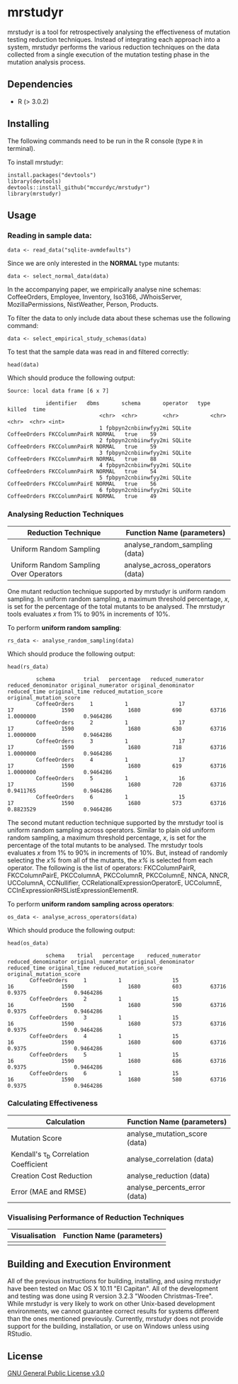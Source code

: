 # mrstudyr

mrstudyr is a tool for retrospectively analysing the effectiveness of
mutation testing reduction techniques. Instead of integrating each
approach into a system, mrstudyr performs the various reduction
techniques on the data collected from a single execution of the
mutation testing phase in the mutation analysis process.

## Dependencies
+ R (> 3.0.2)

## Installing
The following commands need to be run in the R console (type `R` in terminal).

To install mrstudyr:
```
install.packages("devtools")
library(devtools)
devtools::install_github("mccurdyc/mrstudyr")
library(mrstudyr)
```

## Usage
### Reading in sample data:
```
data <- read_data("sqlite-avmdefaults")
```

Since we are only interested in the **NORMAL** type mutants:
```
data <- select_normal_data(data)
```

In the accompanying paper, we empirically analyse nine schemas:
CoffeeOrders, Employee, Inventory, Iso3166, JWhoisServer, MozillaPermissions, NistWeather, Person, Products.

To filter the data to only include data about these schemas use the following command:

```
data <- select_empirical_study_schemas(data)
```

To test that the sample data was read in and filtered correctly:
```
head(data)
```

Which should produce the following output:

```
Source: local data frame [6 x 7]

            identifier   dbms       schema       operator   type killed  time
                             <chr>  <chr>        <chr>          <chr>  <chr>  <chr> <int>
                             1 fpbpyn2cnbiinwfyy2mi SQLite CoffeeOrders FKCColumnPairR NORMAL   true    59
                             2 fpbpyn2cnbiinwfyy2mi SQLite CoffeeOrders FKCColumnPairR NORMAL   true    59
                             3 fpbpyn2cnbiinwfyy2mi SQLite CoffeeOrders FKCColumnPairR NORMAL   true    88
                             4 fpbpyn2cnbiinwfyy2mi SQLite CoffeeOrders FKCColumnPairR NORMAL   true    54
                             5 fpbpyn2cnbiinwfyy2mi SQLite CoffeeOrders FKCColumnPairE NORMAL   true    56
                             6 fpbpyn2cnbiinwfyy2mi SQLite CoffeeOrders FKCColumnPairE NORMAL   true    49
```

### Analysing Reduction Techniques

| Reduction Technique  | Function Name (parameters) |
| ------------- | ------------- |
| Uniform Random Sampling  | analyse_random_sampling (data)  |
| Uniform Random Sampling Over Operators  | analyse_across_operators (data)  |

One mutant reduction technique supported by mrstudyr is uniform random sampling. In uniform
random sampling, a maximum threshold percentage, _x_, is set for the percentage of the total
mutants to be analysed. The mrstudyr tools evaluates _x_ from 1% to 90% in increments of 10%.

To perform **uniform random sampling**:
```
rs_data <- analyse_random_sampling(data)
```

Which should produce the following output:
```
head(rs_data)

         schema         trial   percentage   reduced_numerator reduced_denominator original_numerator original_denominator reduced_time original_time reduced_mutation_score original_mutation_score
         CoffeeOrders     1          1                17                  17               1590                 1680          690         63716              1.0000000               0.9464286
         CoffeeOrders     2          1                17                  17               1590                 1680          630         63716              1.0000000               0.9464286
         CoffeeOrders     3          1                17                  17               1590                 1680          718         63716              1.0000000               0.9464286
         CoffeeOrders     4          1                17                  17               1590                 1680          619         63716              1.0000000               0.9464286
         CoffeeOrders     5          1                16                  17               1590                 1680          720         63716              0.9411765               0.9464286
         CoffeeOrders     6          1                15                  17               1590                 1680          573         63716              0.8823529               0.9464286

```

The second mutant reduction technique supported by the mrstudyr tool
is uniform random sampling across operators. Similar to plain old
uniform random sampling, a maximum threshold percentage, _x_, is set
for the percentage of the total mutants to be analysed.
The mrstudyr tools evaluates _x_ from 1% to 90% in increments of 10%.
But, instead of randomly selecting the _x%_ from all of the mutants, the _x%_ is
selected from each operator. The following is the list of operators: FKCColumnPairR, FKCColumnPairE,
PKCColumnA, PKCColumnR, PKCColumnE, NNCA, NNCR, UCColumnA, CCNullifier, CCRelationalExpressionOperatorE,
UCColumnE, CCInExpressionRHSListExpressionElementR.

To perform **uniform random sampling across operators**:

```
os_data <- analyse_across_operators(data)
```

Which should produce the following output:

```
head(os_data)

            schema    trial   percentage    reduced_numerator reduced_denominator original_numerator original_denominator reduced_time original_time reduced_mutation_score original_mutation_score
       CoffeeOrders     1          1                15                  16               1590                 1680          603         63716                 0.9375               0.9464286
       CoffeeOrders     2          1                15                  16               1590                 1680          590         63716                 0.9375               0.9464286
       CoffeeOrders     3          1                15                  16               1590                 1680          573         63716                 0.9375               0.9464286
       CoffeeOrders     4          1                15                  16               1590                 1680          600         63716                 0.9375               0.9464286
       CoffeeOrders     5          1                15                  16               1590                 1680          686         63716                 0.9375               0.9464286
       CoffeeOrders     6          1                15                  16               1590                 1680          580         63716                 0.9375               0.9464286
```

### Calculating Effectiveness

| Calculation  | Function Name (parameters) |
| ------------- | ------------- |
| Mutation Score  | analyse_mutation_score (data)  |
| Kendall's &tau;<sub>b</sub> Correlation Coefficient  | analyse_correlation (data)  |
| Creation Cost Reduction  | analyse_reduction (data)  |
| Error (MAE and RMSE)  | analyse_percents_error (data)  |

### Visualising Performance of Reduction Techniques

| Visualisation  | Function Name (parameters) |
| ------------- | ------------- |
|   |   |

## Building and Execution Environment
All of the previous instructions for building, installing, and using mrstudyr have been tested on Mac OS X 10.11 "El Capitan".
All of the development and testing was done using R version 3.2.3 "Wooden Christmas-Tree".
While mrstudyr is very likely to work on other Unix-based development environments, we cannot guarantee correct results for systems
different than the ones mentioned previously. Currently, mrstudyr does not provide support for the building, installation,
or use on Windows unless using RStudio.

## License
[GNU General Public License v3.0](./LICENSE)
